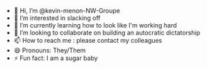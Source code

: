 - 👋 Hi, I’m @kevin-menon-NW-Groupe
- 👀 I’m interested in slacking off
- 🌱 I’m currently learning how to look like I'm working hard
- 💞️ I’m looking to collaborate on building an autocratic dictatorship
- 📫 How to reach me : please contact my colleagues
- 😄 Pronouns: They/Them
- ⚡ Fun fact: I am a sugar baby
